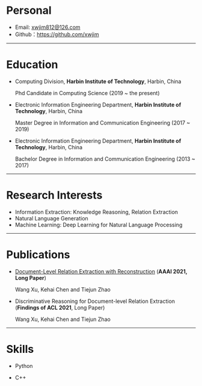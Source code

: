 # Personal

* Email: xwjim812@126.com
* Github：https://github.com/xwjim

---

# Education

* Computing Division, **Harbin Institute of Technology**, Harbin, China

    Phd Candidate in Computing Science (2019 ~ the present)

* Electronic Information Engineering Department, **Harbin Institute of Technology**, Harbin, China
 
    Master Degree in Information and Communication Engineering (2017 ~ 2019)

* Electronic Information Engineering Department, **Harbin Institute of Technology**, Harbin, China

    Bachelor Degree in Information and Communication Engineering (2013 ~ 2017)


---
# Research Interests
* Information Extraction: Knowledge Reasoning, Relation Extraction
* Natural Language Generation
* Machine Learning: Deep Learning for Natural Language Processing

---
# Publications

* [Document-Level Relation Extraction with Reconstruction](https://arxiv.org/pdf/2012.11384.pdf) (**AAAI 2021, Long Paper**)
    
    Wang Xu, Kehai Chen and Tiejun Zhao

* Discriminative Reasoning for Document-level Relation Extraction (**Findings of ACL 2021**, Long Paper)

    Wang Xu, Kehai Chen and Tiejun Zhao

---

# Skills

* Python

* C++

